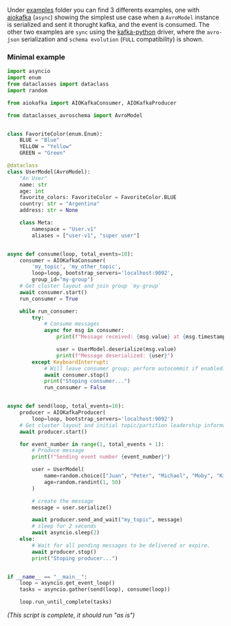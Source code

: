 Under [examples](https://github.com/marcosschroh/dataclasses-avroschema/tree/master/examples) folder you can find 3 differents examples, one with [aiokafka](https://github.com/aio-libs/aiokafka) (`async`) showing the simplest use case when a `AvroModel` instance is serialized and sent it thorught kafka, and the event is consumed.
The other two examples are `sync` using the [kafka-python](https://github.com/dpkp/kafka-python) driver, where the `avro-json` serialization and `schema evolution` (`FULL` compatibility) is shown.

### Minimal example

```python
import asyncio
import enum
from dataclasses import dataclass
import random

from aiokafka import AIOKafkaConsumer, AIOKafkaProducer

from dataclasses_avroschema import AvroModel


class FavoriteColor(enum.Enum):
    BLUE = "Blue"
    YELLOW = "Yellow"
    GREEN = "Green"

@dataclass
class UserModel(AvroModel):
    "An User"
    name: str
    age: int
    favorite_colors: FavoriteColor = FavoriteColor.BLUE
    country: str = "Argentina"
    address: str = None

    class Meta:
        namespace = "User.v1"
        aliases = ["user-v1", "super user"]


async def consume(loop, total_events=10):
    consumer = AIOKafkaConsumer(
        'my_topic', 'my_other_topic',
        loop=loop, bootstrap_servers='localhost:9092',
        group_id="my-group")
    # Get cluster layout and join group `my-group`
    await consumer.start()
    run_consumer = True

    while run_consumer:
        try:
            # Consume messages
            async for msg in consumer:
                print(f"Message received: {msg.value} at {msg.timestamp}")

                user = UserModel.deserialize(msg.value)
                print(f"Message deserialized: {user}")
        except KeyboardInterrupt:
            # Will leave consumer group; perform autocommit if enabled.
            await consumer.stop()
            print("Stoping consumer...")
            run_consumer = False


async def send(loop, total_events=10):
    producer = AIOKafkaProducer(
        loop=loop, bootstrap_servers='localhost:9092')
    # Get cluster layout and initial topic/partition leadership information
    await producer.start()

    for event_number in range(1, total_events + 1):
        # Produce message
        print(f"Sending event number {event_number}")

        user = UserModel(
            name=random.choice(["Juan", "Peter", "Michael", "Moby", "Kim",]),
            age=random.randint(1, 50)
        )

        # create the message
        message = user.serialize()

        await producer.send_and_wait("my_topic", message)
        # sleep for 2 seconds
        await asyncio.sleep(2)
    else:
        # Wait for all pending messages to be delivered or expire.
        await producer.stop()
        print("Stoping producer...")


if __name__ == "__main__":
    loop = asyncio.get_event_loop()
    tasks = asyncio.gather(send(loop), consume(loop))

    loop.run_until_complete(tasks)
```

*(This script is complete, it should run "as is")*
